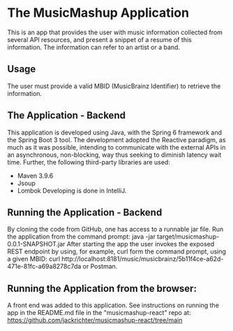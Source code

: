 # The MusicMashup Application
This is an app that provides the user with music information collected from several API resources,
and present a snippet of a resume of this information.
The information can refer to an artist or a band.

## Usage
The user must provide a valid MBID (MusicBrainz Identifier) to retrieve the information.

## The Application - Backend
This application is developed using Java, with the Spring 6 framework and the Spring Boot 3 tool.
The development adopted the Reactive paradigm, as much as it was possible,
intending to communicate with the external APIs in an asynchronous, non-blocking, way
thus seeking to diminish latency wait time.
Further, the following third-party libraries are used:
- Maven 3.9.6
- Jsoup
- Lombok
Developing is done in IntelliJ.

## Running the Application - Backend
By cloning the code from GitHub, one has access to a runnable jar file.
Run the application from the command prompt: java -jar target/musicmashup-0.0.1-SNAPSHOT.jar
After starting the app the user invokes the exposed REST endpoint by using, for example, curl
form the command prompt, using a given MBID:
curl  http://localhost:8181/music/musicbrainz/5b11f4ce-a62d-471e-81fc-a69a8278c7da
or Postman.

## Running the Application from the browser:
A front end was added to this application.
See instructions on running the app in the README.md file
in the "musicmashup-react" repo at:
https://github.com/jackrichter/musicmashup-react/tree/main


